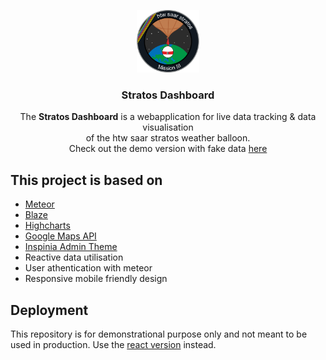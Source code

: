 <p align="center">
    <img src="https://github.com/itshallrun/stratos_react/blob/master/src/components/logo/logo_2016.png" width="100"    height="100" margin="auto"/>
</p>

<h3 align="center">
  Stratos Dashboard
</h3>

<p align="center">
  The <b>Stratos Dashboard</b> is a webapplication for live data tracking & data visualisation <br/> of the htw saar stratos weather balloon. <br/>
  Check out the demo version with fake data <a href="http://68.183.213.66/dashboard">here</a>
</p>


## This project is based on

- [Meteor](https://www.meteor.com/)
- [Blaze](http://blazejs.org/)
- [Highcharts](https://www.highcharts.com/)
- [Google Maps API](https://developers.google.com/maps/documentation/javascript/tutorial?hl=de)
- [Inspinia Admin Theme](https://wrapbootstrap.com/theme/inspinia-responsive-admin-theme-WB0R5L90S)
- Reactive data utilisation
- User athentication with meteor
- Responsive mobile friendly design

## Deployment
This repository is for demonstrational purpose only and not meant to be used in production.
Use the [react version](https://github.com/itshallrun/stratos_react) instead.
